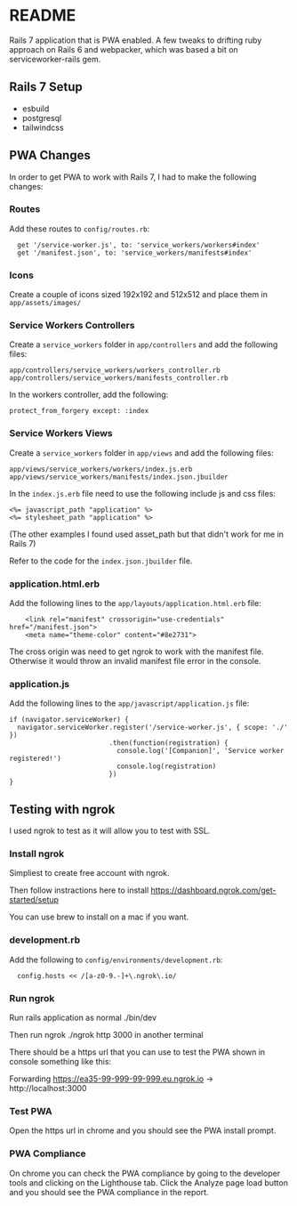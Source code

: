 # README

Rails 7 application that is PWA enabled. A few tweaks to drifting ruby approach on Rails 6 and webpacker, which was based a bit on serviceworker-rails gem.

## Rails 7 Setup

* esbuild 
* postgresql 
* tailwindcss

## PWA Changes

In order to get PWA to work with Rails 7, I had to make the following changes:

### Routes

Add these routes to `config/routes.rb`:
```
  get '/service-worker.js', to: 'service_workers/workers#index'
  get '/manifest.json', to: 'service_workers/manifests#index'
```

### Icons

Create a couple of icons sized 192x192 and 512x512 and place them in `app/assets/images/`

### Service Workers Controllers

Create a `service_workers` folder in `app/controllers` and add the following files:

`app/controllers/service_workers/workers_controller.rb`
`app/controllers/service_workers/manifests_controller.rb`

In the workers controller, add the following:

```protect_from_forgery except: :index```

### Service Workers Views

Create a `service_workers` folder in `app/views` and add the following files:

`app/views/service_workers/workers/index.js.erb`
`app/views/service_workers/manifests/index.json.jbuilder`

In the `index.js.erb` file need to use the following include js and css files:

```<%= javascript_path "application" %>```  
```<%= stylesheet_path "application" %>```

(The other examples I found used asset_path but that didn't work for me in Rails 7)

Refer to the code for the `index.json.jbuilder` file.

### application.html.erb

Add the following lines to the `app/layouts/application.html.erb` file:

```
    <link rel="manifest" crossorigin="use-credentials" href="/manifest.json">
    <meta name="theme-color" content="#8e2731">
```

The cross origin was need to get ngrok to work with the manifest file. Otherwise it would throw an invalid manifest file error in the console. 

### application.js

Add the following lines to the `app/javascript/application.js` file:

```
if (navigator.serviceWorker) {
  navigator.serviceWorker.register('/service-worker.js', { scope: './' })
                         .then(function(registration) {
                           console.log('[Companion]', 'Service worker registered!')
                           console.log(registration)
                         })
}
```

## Testing with ngrok 

I used ngrok to test as it will allow you to test with SSL. 

### Install ngrok

Simpliest to create free account with ngrok. 

Then follow instractions here to install 
https://dashboard.ngrok.com/get-started/setup

You can use brew to install on a mac if you want. 

### development.rb

Add the following to `config/environments/development.rb`:

```
  config.hosts << /[a-z0-9.-]+\.ngrok\.io/
```

### Run ngrok

Run rails application as normal ./bin/dev

Then run ngrok ./ngrok http 3000 in another terminal 

There should be a https url that you can use to test the PWA shown in console something like this: 

Forwarding                    https://ea35-99-999-99-999.eu.ngrok.io -> http://localhost:3000      

### Test PWA

Open the https url in chrome and you should see the PWA install prompt.

### PWA Compliance 

On chrome you can check the PWA compliance by going to the developer tools and clicking on the Lighthouse tab. Click the Analyze page load button and you should see the PWA compliance in the report. 

